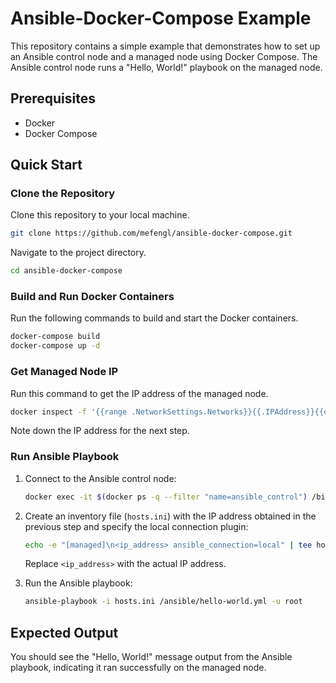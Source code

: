 # Ansible-Docker-Compose Example

This repository contains a simple example that demonstrates how to set up an Ansible control node and a managed node using Docker Compose. The Ansible control node runs a "Hello, World!" playbook on the managed node.

## Prerequisites

- Docker
- Docker Compose

## Quick Start

### Clone the Repository

Clone this repository to your local machine.

```bash
git clone https://github.com/mefengl/ansible-docker-compose.git
```

Navigate to the project directory.

```bash
cd ansible-docker-compose
```

### Build and Run Docker Containers

Run the following commands to build and start the Docker containers.

```bash
docker-compose build
docker-compose up -d
```

### Get Managed Node IP

Run this command to get the IP address of the managed node.

```bash
docker inspect -f '{{range .NetworkSettings.Networks}}{{.IPAddress}}{{end}}' $(docker ps -q --filter "name=ansible_managed")
```

Note down the IP address for the next step.

### Run Ansible Playbook

1. Connect to the Ansible control node:

    ```bash
    docker exec -it $(docker ps -q --filter "name=ansible_control") /bin/bash
    ```

2. Create an inventory file (`hosts.ini`) with the IP address obtained in the previous step and specify the local connection plugin:

    ```bash
    echo -e "[managed]\n<ip_address> ansible_connection=local" | tee hosts.ini
    ```

    Replace `<ip_address>` with the actual IP address.

3. Run the Ansible playbook:

    ```bash
    ansible-playbook -i hosts.ini /ansible/hello-world.yml -u root
    ```

## Expected Output

You should see the "Hello, World!" message output from the Ansible playbook, indicating it ran successfully on the managed node.
